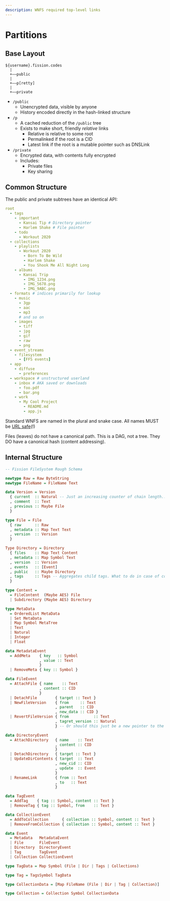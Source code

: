 ```yaml
---
description: WNFS required top-level links
---
```


# Partitions

## Base Layout

```text
${username}.fission.codes
  |
  +——public
  |
  +——p[retty]
  |
  +——private
```

* `/public`
  * Unencrypted data, visible by anyone
  * History encoded directly in the hash-linked structure
* `/p`
  * A cached reduction of the `/public` tree
  * Exists to make short, friendly _relative_ links
    * Relative is relative to some root
    * Permalinked if the root is a CID
    * Latest link if the root is a mutable pointer such as DNSLink
* `/private`
  * Encrypted data, with contents fully encrypted
  * Includes:
    * Private files
    * Key sharing

## Common Structure

The public and private subtrees have an identical API:

```yaml
root
  - tags
    - important
      - Kansai Tip # Directory pointer
      - Harlem Shake # File pointer
    - todo
      - Workout 2020
  - collections
    - playlists
      - Workout 2020
        - Born To Be Wild
        - Harlem Shake
        - You Shook Me All Night Long
    - albums
      - Kansai Trip
        - IMG_1234.png
        - IMG_5678.png
        - IMG_9ABC.png
  - formats # indices primarily for lookup
    - music
      - 3gp
      - aac
      - mp3
      # and so on
    - images
      - tiff
      - jpg
      - gif
      - raw
      - png
  - event_streams
    - filesystem
      - [FFS events]
  - app
    - diffuse
      - preferences
  - workspace # unstructured userland
    - inbox # AKA saved or downloads
      - foo.pdf
      - bar.png
    - work
      - My Cool Project
        - README.md
        - app.js
```

Standard WNFS are named in the plural and snake case. All names MUST be [URL safe](https://www.ietf.org/rfc/rfc3986.txt)\(!\)

Files \(leaves\) do not have a canonical path. This is a DAG, not a tree. They DO have a canonical hash \(content addressing\).

## Internal Structure

```haskell
-- Fission FileSystem Rough Schema

newtype Raw = Raw ByteString
newtype FileName = FileName Text

data Version = Version
  { current  :: Natural -- Just an increasing counter of chain length... maybe just calculate at runtime?
  , comment  :: Text
  , previous :: Maybe File
  }

type File = File
  { raw      :: Raw
  , metadata :: Map Text Text
  , version  :: Version
  }

Type Directory = Directory
  { files    :: Map Text Content
  , metadata :: Map Symbol Text
  , version  :: Version
  , events   :: [Event]
  , public   :: Maybe Directory
  , tags     :: Tags -- Aggregates child tags. What to do in case of conflict? I guess fully qualify them?
  }

type Content =
  = FileContent  (Maybe AES) File
  | Subdirectory (Maybe AES) Directory

type MetaData
  = OrderedList MetaData
  | Set MetaData
  | Map Symbol MetaTree
  | Text
  | Natural
  | Integer
  | Float

data MetadataEvent
  = AddMeta    { key   :: Symbol
               , value :: Text
               }
  | RemoveMeta { key :: Symbol }

data FileEvent
  = AttachFile { name    :: Text
               , content :: CID
               }
  | DetachFile        { target :: Text }
  | NewFileVersion    { from     :: Text
                      , parent   :: CID
                      , new_data :: CID }
  | RevertFileVersion { from           :: Text
                      , tagret_version :: Natural
                      } -- Or should this just be a new pointer to the old file? Does “revert” need a special place in the ontology?

data DirectoryEvent
  = AttachDirectory   { name    :: Text
                      , content :: CID
                      }
  | DetachDirectory   { target :: Text }
  | UpdateDirContents { target  :: Text
                      , new_cid :: CID
                      , update  :: Event
                      }
  | RenameLink        { from :: Text
                      , to   :: Text
                      }

data TagEvent
  = AddTag    { tag :: Symbol, content :: Text }
  | RemoveTag { tag :: Symbol, from    :: Text }

data CollectionEvent
  = AddToCollection      { collection :: Symbol, content :: Text }
  | RemoveFromCollection { collection :: Symbol, content :: Text }

data Event
  = Metadata   MetadataEvent
  | File       FileEvent
  | Directory  DirectoryEvent
  | Tag        TagEvent
  | Collection CollectionEvent

type TagData = Map Symbol (File | Dir | Tags | Collections)

type Tag = TagsSymbol TagData

type CollectionData = [Map FileName (File | Dir | Tag | Collection)]

type Collection = Collection Symbol CollectionData

```

